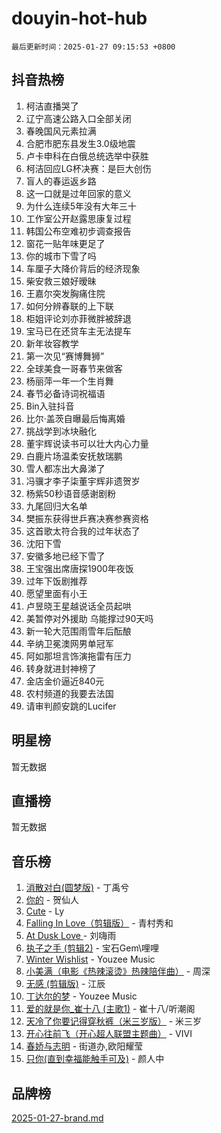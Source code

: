 # douyin-hot-hub

`最后更新时间：2025-01-27 09:15:53 +0800`

## 抖音热榜

1. 柯洁直播哭了
1. 辽宁高速公路入口全部关闭
1. 春晚国风元素拉满
1. 合肥市肥东县发生3.0级地震
1. 卢卡申科在白俄总统选举中获胜
1. 柯洁回应LG杯决赛：是巨大创伤
1. 盲人的春运返乡路
1. 这一口就是过年回家的意义
1. 为什么连续5年没有大年三十
1. 工作室公开赵露思康复过程
1. 韩国公布空难初步调查报告
1. 窗花一贴年味更足了
1. 你的城市下雪了吗
1. 车厘子大降价背后的经济现象
1. 柴安救三娘好暧昧
1. 王嘉尔突发胸痛住院
1. 如何分辨春联的上下联
1. 柜姐评论刘亦菲微胖被辞退
1. 宝马已在还贷车主无法提车
1. 新年妆容教学
1. 第一次见“赛博舞狮”
1. 全球美食一哥春节来做客
1. 杨丽萍一年一个生肖舞
1. 春节必备诗词祝福语
1. Bin入驻抖音
1. 比尔·盖茨自曝最后悔离婚
1. 挑战学到冰块融化
1. 董宇辉说读书可以壮大内心力量
1. 白鹿片场温柔安抚敖瑞鹏
1. 雪人都冻出大鼻涕了
1. 冯骥才李子柒董宇辉非遗贺岁
1. 杨紫50秒语音感谢剧粉
1. 九尾回归大名单
1. 樊振东获得世乒赛决赛参赛资格
1. 这首歌太符合我的过年状态了
1. 沈阳下雪
1. 安徽多地已经下雪了
1. 王宝强出席唐探1900年夜饭
1. 过年下饭剧推荐
1. 愿望里面有小王
1. 卢昱晓王星越说话全员起哄
1. 美暂停对外援助 乌能撑过90天吗
1. 新一轮大范围雨雪年后酝酿
1. 辛纳卫冕澳网男单冠军
1. 阿如那坦言饰演拖雷有压力
1. 转身就进封神榜了
1. 金店金价逼近840元
1. 农村频道的我要去法国
1. 请审判颜安跳的Lucifer

## 明星榜

暂无数据

## 直播榜

暂无数据

## 音乐榜

1. [消散对白(圆梦版)](https://sf5-hl-cdn-tos.douyinstatic.com/obj/tos-cn-ve-2774/og4jB5I5IizzoZVAAAzWgBMAsMDWoArfwBOiFs) - 丁禹兮
1. [你的](https://sf6-cdn-tos.douyinstatic.com/obj/tos-cn-ve-2774/oYuIeKf42jB7sEV6B2upMdpYAgfrQWj0FeRegh) - 贺仙人
1. [Cute](https://sf5-hl-cdn-tos.douyinstatic.com/obj/tos-cn-ve-2774/o4IbIzHWKAAB4wsS5qMBRiiAlEBGTpQRNfFvuo) - Ly
1. [Falling In Love（剪辑版）](https://sf6-cdn-tos.douyinstatic.com/obj/tos-cn-ve-2774/o8ajpA8zzgBPahbBIO8AcKGBLJezFCRd1wfP9f) - 青村秀和
1. [ At Dusk  Love ](https://sf5-hl-cdn-tos.douyinstatic.com/obj/tos-cn-ve-2774/o8CrpCf5CaYgI4ZrtQgMQAFEfuGqNnRSDQAPBc) - 刘嗨雨
1. [执子之手 (剪辑2)](https://sf5-hl-cdn-tos.douyinstatic.com/obj/tos-cn-ve-2774/oUoZLQjCc31XzqsBnBQUNgeKtYPBcgbFDwtfcu) - 宝石Gem\哩哩
1. [Winter Wishlist](https://sf5-hl-cdn-tos.douyinstatic.com/obj/tos-cn-ve-2774/oIIgUOeamCFCVAzxN6MFRLIBlLGpUqQxeeHrLE) - Youzee Music
1. [小美满（电影《热辣滚烫》热辣陪伴曲）](https://sf5-hl-cdn-tos.douyinstatic.com/obj/tos-cn-ve-2774/o0GAn2lSgfZIDUgtevCGDQYnFg4CwnrBaxbTZL) - 周深
1. [无感 (剪辑版)](https://sf5-hl-cdn-tos.douyinstatic.com/obj/tos-cn-ve-2774/o0eIsUzJBDlQaQFC5OFlgbMEZC1TFYBftOBn6p) - 江辰
1. [丁达尔的梦](https://sf5-hl-cdn-tos.douyinstatic.com/obj/tos-cn-ve-2774/oMU3WirUZBVQkAC9ccG5P2IQirziZM2RTInUY) - Youzee Music
1. [爱的就是你_崔十八 (主歌1)](https://sf5-hl-cdn-tos.douyinstatic.com/obj/tos-cn-ve-2774/oI5BO5DhFZ6UTcNCnZaOCBLtZ7WIMQGfgnXf5E) - 崔十八/听潮阁
1. [天冷了你要记得穿秋裤（米三岁版）](https://sf5-hl-cdn-tos.douyinstatic.com/obj/tos-cn-ve-2774/oQlIwVIDWiZ6BQilAorS7MA0AgCkQDvcZAdm1) - 米三岁
1. [开心往前飞（开心超人联盟主题曲）](https://sf5-hl-cdn-tos.douyinstatic.com/obj/tos-cn-ve-2774/9d8fb7c82cf1421fb93a9fe925275e0a) - VIVI
1. [春娇与志明](https://sf5-hl-cdn-tos.douyinstatic.com/obj/tos-cn-ve-2774/e530d8fceb7044b39707d7f9ff54add1) - 街道办,欧阳耀莹
1. [只你(直到幸福能触手可及)](https://sf5-hl-cdn-tos.douyinstatic.com/obj/tos-cn-ve-2774/o0lBkRDzFTeaVSUz3ZZSCBVtZ5DIMQGfgmEAuE) - 颜人中

## 品牌榜

[2025-01-27-brand.md](2025-01-27-brand.md)

